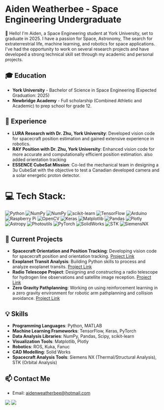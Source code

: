 # Aiden Weatherbee - Space Engineering Undergraduate

👋 Hello! I'm Aiden, a Space Engineering student at York University, set to graduate in 2025. I have a passion for Space, Astronomy, The search for extraterrestrial life, machine learning, and robotics for space applications. I've had the opportunity to work on several research projects and have developed a strong technical skill set through my academic and personal projects.

## 🎓 Education

- **York University** - Bachelor of Science in Space Engineering (Expected Graduation: 2025)
- **Newbridge Academy** - Full scholarship (Combined Athletic and Academic) to prep school for grade 12.

## 🚀 Experience

- **LURA Research with Dr. Zhu, York University**: Developed vision code for spacecraft position estimation and gained extensive experience in robotics.
- **RAY Position with Dr. Zhu, York University**: Enhanced vision code for more accurate and computationally efficient position estimation. also added orientation tracking
- **ESSENCE CubeSat Mission**: Co-led the mechanical team in designing a 3u CubeSat with the objective to test a Canadian developed camera and a solar energetic proton detector.

# 💻 Tech Stack:
![Python](https://img.shields.io/badge/python-3670A0?style=for-the-badge&logo=python&logoColor=ffdd54) ![NumPy](https://img.shields.io/badge/numpy-%23013243.svg?style=for-the-badge&logo=numpy&logoColor=white) ![NumPy](https://img.shields.io/badge/numpy-%23013243.svg?style=for-the-badge&logo=numpy&logoColor=white) ![scikit-learn](https://img.shields.io/badge/scikit--learn-%23F7931E.svg?style=for-the-badge&logo=scikit-learn&logoColor=white) ![TensorFlow](https://img.shields.io/badge/TensorFlow-%23FF6F00.svg?style=for-the-badge&logo=TensorFlow&logoColor=white) ![Arduino](https://img.shields.io/badge/-Arduino-00979D?style=for-the-badge&logo=Arduino&logoColor=white) ![Raspberry Pi](https://img.shields.io/badge/-RaspberryPi-C51A4A?style=for-the-badge&logo=Raspberry-Pi) ![OpenCV](https://img.shields.io/badge/opencv-%23white.svg?style=for-the-badge&logo=opencv&logoColor=white) ![Keras](https://img.shields.io/badge/Keras-%23D00000.svg?style=for-the-badge&logo=Keras&logoColor=white) ![Matplotlib](https://img.shields.io/badge/Matplotlib-%23ffffff.svg?style=for-the-badge&logo=Matplotlib&logoColor=black) ![Pandas](https://img.shields.io/badge/pandas-%23150458.svg?style=for-the-badge&logo=pandas&logoColor=white) ![Plotly](https://img.shields.io/badge/Plotly-%233F4F75.svg?style=for-the-badge&logo=plotly&logoColor=white) ![Astropy](https://img.shields.io/badge/Astropy-%231470A1.svg?style=for-the-badge&logoColor=white)
![Photoutils](https://img.shields.io/badge/Photoutils-%230072C6.svg?style=for-the-badge&logoColor=white) ![PyTorch](https://img.shields.io/badge/PyTorch-%23EE4C2C.svg?style=for-the-badge&logo=PyTorch&logoColor=white) ![SolidWorks](https://img.shields.io/badge/SolidWorks-%23FF0000.svg?style=for-the-badge&logoColor=white)
![STK](https://img.shields.io/badge/STK-%23000080.svg?style=for-the-badge&logoColor=white)
![SiemensNX](https://img.shields.io/badge/SiemensNX-%2300BFFF.svg?style=for-the-badge&logoColor=white)


## 🌟 Current Projects
- **Spacecraft Orientation and Position Tracking**: Developing vision code for spacecraft position and orientation tracking. [Project Link](https://github.com/aidenweatherbee/SatTracking.git)
- **Exoplanet Transit Analysis**: Building Python skills to process and analyze exoplanet transits. [Project Link](https://github.com/aidenweatherbee/ObservingProject.git)
- **Radio Telescope Project**: Designing and constructing a radio telescope for hydrogen line observations and satellite image reception. [Project Link](link-to-repo-once-started)
- **Zero Gravity Pathplanning**: Working on using reinforcement learning in a zero gravity environment for robotic arm pathplanning and collision avoidance. [Project Link](link-to-repo-once-started)

## 💡 Skills

- **Programming Languages**: Python, MATLAB
- **Machine Learning Frameworks**: TensorFlow, Keras, PyTorch
- **Data Analysis Libraries**: NumPy, Pandas, Scipy, scikit-learn
- **Visualization Tools**: Matplotlib, Plotly
- **Robotics**: ROS, Kuka, Fanuc
- **CAD Modelling**: Solid Works
- **Spacecraft Analysis Tools**: Siemens NX (Thermal/Structural Analysis), STK (Orbital Analysis)


## 📫 Contact Me

- Email: aidenweatherbee@hotmail.com

![](https://github-readme-stats.vercel.app/api/top-langs/?username=aidenweatherbee&theme=dark&hide_border=false&include_all_commits=false&count_private=true&layout=compact)
[![](https://visitcount.itsvg.in/api?id=aidenweatherbee&icon=0&color=0)](https://visitcount.itsvg.in)



